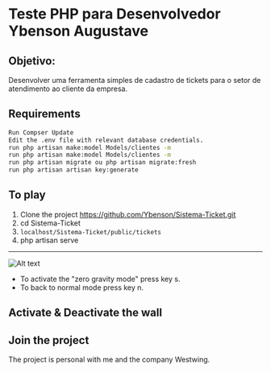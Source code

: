 Teste PHP para Desenvolvedor Ybenson Augustave 
=====================

Objetivo:
------------
Desenvolver uma ferramenta simples de cadastro de tickets para o setor de atendimento ao cliente da empresa.

Requirements
------------
```bash
Run Compser Update
Edit the .env file with relevant database credentials.
run php artisan make:model Models/clientes -m
run php artisan make:model Models/clientes -m
run php artisan migrate ou php artisan migrate:fresh
run php artisan artisan key:generate
```

To play
-------
1. Clone the project https://github.com/Ybenson/Sistema-Ticket.git
2. cd Sistema-Ticket
3. `localhost/Sistema-Ticket/public/tickets`
4. php artisan serve

------------
![Alt text](/resources/images/gravity-zero.png?raw=true "angry-birds")
* To activate the "zero gravity mode" press key s.
* To back to normal mode press key n.

Activate &  Deactivate the wall
-------------------------------

Join the project
----------------
The project is personal with me and the company Westwing.
